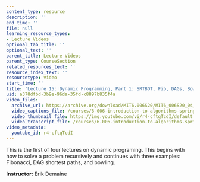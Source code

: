 ```yaml
---
content_type: resource
description: ''
end_time: ''
file: null
learning_resource_types:
- Lecture Videos
optional_tab_title: ''
optional_text: ''
parent_title: Lecture Videos
parent_type: CourseSection
related_resources_text: ''
resource_index_text: ''
resourcetype: Video
start_time: ''
title: 'Lecture 15: Dynamic Programming, Part 1: SRTBOT, Fib, DAGs, Bowling'
uid: a378dfbd-3b9e-96da-35fd-c8897b835f4a
video_files:
  archive_url: https://archive.org/download/MIT6.006S20/MIT6_006S20_04_14_Lecture_15_300k.mp4
  video_captions_file: /courses/6-006-introduction-to-algorithms-spring-2020/c38a1d6cdc8a5003b7579e0a17188bc4_r4-cftqTcdI.vtt
  video_thumbnail_file: https://img.youtube.com/vi/r4-cftqTcdI/default.jpg
  video_transcript_file: /courses/6-006-introduction-to-algorithms-spring-2020/ff9f628b7de37ac04e403e1d0b6d647d_r4-cftqTcdI.pdf
video_metadata:
  youtube_id: r4-cftqTcdI
---
```


This is the first of four lectures on dynamic programing. This begins with how to solve a problem recursively and continues with three examples: Fibonacci, DAG shortest paths, and bowling.

**Instructor:** Erik Demaine